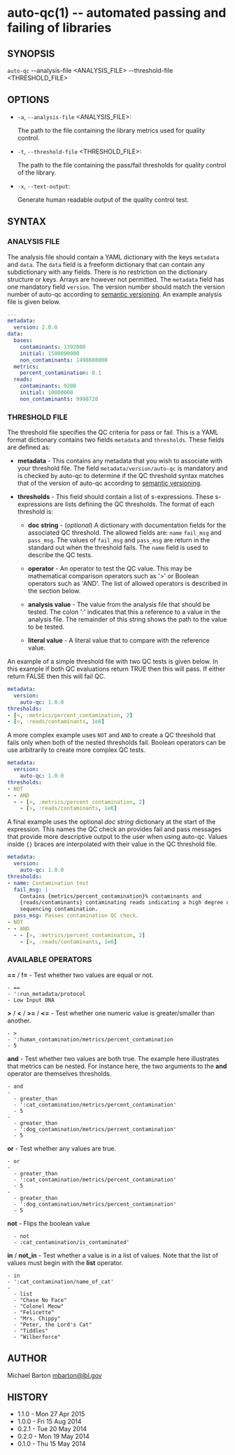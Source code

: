 auto-qc(1) -- automated passing and failing of libraries
========================================================

## SYNOPSIS

`auto-qc` --analysis-file <ANALYSIS_FILE> --threshold-file <THRESHOLD_FILE>

## OPTIONS

  * `-a`, `--analysis-file` <ANALYSIS_FILE>:

    The path to the file containing the library metrics used for quality
    control.

  * `-t`, `--threshold-file` <THRESHOLD_FILE>:

    The path to the file containing the pass/fail thresholds for quality
    control of the library.

  * `-x`, `--text-output`:

    Generate human readable output of the quality control test.

## SYNTAX

### ANALYSIS FILE

The analysis file should contain a YAML dictionary with the keys `metadata` and
`data`. The `data` field is a freeform dictionary that can contain any
subdictionary with any fields. There is no restriction on the dictionary
structure or keys. Arrays are however not permitted. The `metadata` field has
one mandatory field `version`. The version number should match the version
number of auto-qc according to [semantic versioning][semver]. An example
analysis file is given below.

[semver]: http://semver.org

~~~ YAML
---
metadata:
  version: 2.0.0
data:
  bases:
    contaminants: 1392000
    initial: 1500000000
    non_contaminants: 1498608000
  metrics:
    percent_contamination: 0.1
  reads:
    contaminants: 9280
    initial: 10000000
    non_contaminants: 9990720
~~~

### THRESHOLD FILE

The threshold file specifies the QC criteria for pass or fail. This is a YAML
format dictionary contains two fields `metadata` and `thresholds`. These fields
are defined as:

  * **metadata** - This contains any metadata that you wish to associate with
    your threshold file. The field `metadata/version/auto-qc` is mandatory and
    is checked by auto-qc to determine if the QC threshold syntax matches that
    of the version of auto-qc according to [semantic versioning][semver].

  * **thresholds** - This field should contain a list of s-expressions. These
    s-expressions are lists defining the QC thresholds. The format of each
    threshold is:

    * **doc string** - (*optional*) A dictionary with documentation fields for
      the associated QC threshold. The allowed fields are: `name` `fail_msg`
      and `pass_msg`. The values of `fail_msg` and `pass_msg` are return in the
      standard out when the threshold fails. The `name` field is used to
      describe the QC tests.

    * **operator** - An operator to test the QC value. This may be mathematical
      comparison operators such as '>' or Boolean operators such as 'AND'. The
      list of allowed operators is described in the section below.

    * **analysis value** - The value from the analysis file that should be
      tested. The colon ':' indicates that this a reference to a value in the
      analysis file. The remainder of this string shows the path to the value
      to be tested.

    * **literal value** - A literal value that to compare with the reference
      value.

An example of a simple threshold file with two QC tests is given below. In this
example if both QC evaluations return TRUE then this will pass. If either
return FALSE then this will fail QC.

~~~ YAML
metadata:
  version:
    auto-qc: 1.0.0
thresholds:
- [<, :metrics/percent_contamination, 2]
- [<, :reads/contaminants, 1e6]
~~~

A more complex example uses `NOT` and `AND` to create a QC threshold that
fails only when both of the nested thresholds fail. Boolean operators can be
use arbitrarily to create more complex QC tests.

~~~ YAML
metadata:
  version:
    auto-qc: 1.0.0
thresholds:
- NOT
- - AND
  - - [>, :metrics/percent_contamination, 2]
    - [>, :reads/contaminants, 1e6]
~~~

A final example uses the optional *doc string* dictionary at the start of the
expression. This names the QC check an provides fail and pass messages that
provide more descriptive output to the user when using auto-qc. Values inside
`{}` braces are interpolated with their value in the QC threshold file.

~~~ YAML
metadata:
  version:
    auto-qc: 1.0.0
thresholds:
- name: Contamination test
  fail_msg: |
    Contains {metrics/percent_contamination}% contaminants and
    {reads/contaminants} contaminating reads indicating a high degree of
    sequencing contamination.
  pass_msg: Passes contamination QC check.
- NOT
- - AND
  - - [>, :metrics/percent_contamination, 2]
    - [>, :reads/contaminants, 1e6]
~~~

### AVAILABLE OPERATORS

**==** / **!=** - Test whether two values are equal or not.

    - ==
    - ':run_metadata/protocol
    - Low Input DNA

**>** / **<** / **>=** / **<=** - Test whether one numeric value is
greater/smaller than another.

    - >
    - ':human_contamination/metrics/percent_contamination
    - 5

**and** - Test whether two values are both true. The example here illustrates
that metrics can be nested. For instance here, the two arguments to the **and**
operator are themselves thresholds.

    - and
    -
      - greater_than
      - ':cat_contamination/metrics/percent_contamination'
      - 5
    -
      - greater_than
      - ':dog_contamination/metrics/percent_contamination'
      - 5

**or** - Test whether any values are true.

    - or
    -
      - greater_than
      - ':cat_contamination/metrics/percent_contamination'
      - 5
    -
      - greater_than
      - ':dog_contamination/metrics/percent_contamination'
      - 5

**not** - Flips the boolean value

      - not
      - :cat_contamination/is_contaminated'

**in** / **not_in** - Test whether a value is in a list of values. Note that
the list of values must begin with the **list** operator.

    - in
    - ':cat_contamination/name_of_cat'
    -
      - list
      - "Chase No Face"
      - "Colonel Meow"
      - "Felicette"
      - "Mrs. Chippy"
      - "Peter, the Lord's Cat"
      - "Tiddles"
      - "Wilberforce"

## AUTHOR

Michael Barton <mbarton@lbl.gov>

## HISTORY

* 1.1.0 - Mon 27 Apr 2015
* 1.0.0 - Fri 15 Aug 2014
* 0.2.1 - Tue 20 May 2014
* 0.2.0 - Mon 19 May 2014
* 0.1.0 - Thu 15 May 2014
